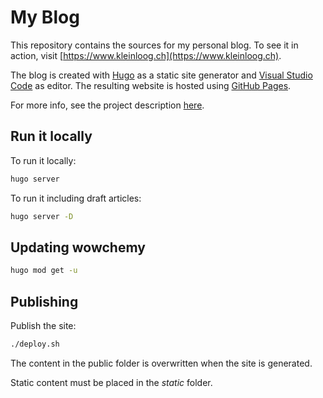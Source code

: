 # My Blog

This repository contains the sources for my personal blog. To see it in action, visit [https://www.kleinloog.ch](https://www.kleinloog.ch).

The blog is created with [Hugo](https://gohugo.io) as a static site generator and [Visual Studio Code](https://code.visualstudio.com) as editor.
The resulting website is hosted using [GitHub Pages](https://pages.github.com/). 

For more info, see the project description [here](https://www.kleinloog.ch/project/personal-blog/).

## Run it locally

To run it locally:
```bash
hugo server
``` 

To run it including draft articles:
```bash
hugo server -D
``` 

## Updating wowchemy

```bash
hugo mod get -u
``` 

## Publishing

Publish the site:
```bash
./deploy.sh
``` 

The content in the public folder is overwritten when the site is generated.

Static content must be placed in the *static* folder.